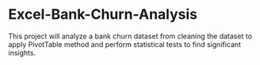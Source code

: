 # Excel-Bank-Churn-Analysis
This project will analyze a bank churn dataset from cleaning the dataset to apply PivotTable method and perform statistical tests to find significant insights.
